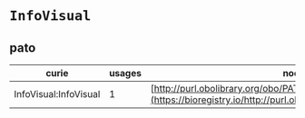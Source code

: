 # `InfoVisual`

## pato

| curie                 |   usages | nodes                                                                                                             |
|-----------------------|----------|-------------------------------------------------------------------------------------------------------------------|
| InfoVisual:InfoVisual |        1 | [http://purl.obolibrary.org/obo/PATO:0001890](https://bioregistry.io/http://purl.obolibrary.org/obo/PATO:0001890) |
